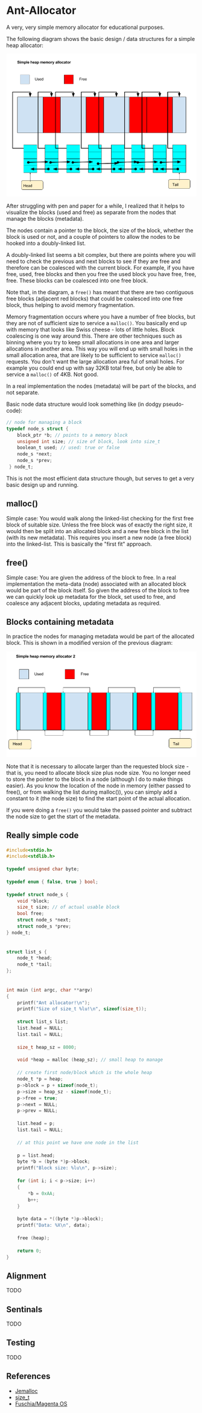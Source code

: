 # Ant-Allocator

A very, very simple memory allocator for educational purposes.

The following diagram shows the basic design / data structures for a
simple heap allocator:

![Heap Memory Allocator](./images/Memory_allocator_1.png)

After struggling with pen and paper for a while, I realized that it
helps to visualize the blocks (used and free) as separate from the
nodes that manage the blocks (metadata).

The nodes contain a pointer to the block, the size of the block,
whether the block is used or not, and a couple of pointers to allow
the nodes to be hooked into a doubly-linked list.

A doubly-linked list seems a bit complex, but there are points where
you will need to check the previous and next blocks to see if they are
free and therefore can be coalesced with the current block. For
example, if you have free, used, free blocks and then you free the
used block you have free, free, free. These blocks can be coalesced
into one free block.

Note that, in the diagram, a `free()` has meant that there are two
contiguous free blocks (adjacent red blocks) that could be coalesced
into one free block, thus helping to avoid memory fragmentation.

Memory fragmentation occurs where you have a number of free blocks,
but they are not of sufficient size to service a `malloc()`. You
basically end up with memory that looks like Swiss cheese - lots of
little holes. Block coalescing is one way around this. There are other
techniques such as binning where you try to keep small allocations in
one area and larger allocations in another area. This way you will end
up with small holes in the small allocation area, that are likely to
be sufficient to service `malloc()` requests. You don't want the large
allocation area ful of small holes. For example you could end up with
say 32KB total free, but only be able to service a `malloc()` of
4KB. Not good.

In a real implementation the nodes (metadata) will be part of the
blocks, and not separate.

Basic node data structure would look something like (in dodgy
pseudo-code):

```C
// node for managing a block
typedef node_s struct {
    block_ptr *b; // points to a memory block
    unsigned int size; // size of block, look into size_t
    boolean_t used; // used: true or false
    node_s *next;
    node_s *prev;	   
 } node_t;
```

This is not the most efficient data structure though, but serves to
get a very basic design up and running.

## malloc()

Simple case: You would walk along the linked-list checking for the
first free block of suitable size. Unless the free block was of
exactly the right size, it would then be split into an allocated block
and a new free block in the list (with its new metadata). This
requires you insert a new node (a free block) into the
linked-list. This is basically the "first fit" approach.

## free()

Simple case: You are given the address of the block to free. In a real
implementation the meta-data (node) associated with an allocated block
would be part of the block itself. So given the address of the block
to free we can quickly look up metadata for the block, set used to
free, and coalesce any adjacent blocks, updating metadata as required.

## Blocks containing metadata

In practice the nodes for managing metadata would be part of the
allocated block. This is shown in a modified version of the previous
diagram:

![Heap Memory Allocator with nodes in block](./images/Memory_allocator_2.png)

Note that it is necessary to allocate larger than the requested block
size - that is, you need to allocate block size plus node size. You no
longer need to store the pointer to the block in a node (although I do
to make things easier). As you know the location of the node in memory
(either passed to free(), or from walking the list during malloc()),
you can simply add a constant to it (the node size) to find the start
point of the actual allocation.

If you were doing a `free()` you would take the passed pointer and
subtract the node size to get the start of the metadata.

## Really simple code

```C
#include<stdio.h>
#include<stdlib.h>

typedef unsigned char byte;

typedef enum { false, true } bool;

typedef struct node_s {
    void *block;
    size_t size; // of actual usable block
    bool free;
    struct node_s *next;
    struct node_s *prev;
} node_t;


struct list_s {
    node_t *head;
    node_t *tail;
};


int main (int argc, char **argv)
{
    printf("Ant allocator!\n");
    printf("Size of size_t %lu!\n", sizeof(size_t));

    struct list_s list;
    list.head = NULL;
    list.tail = NULL;

    size_t heap_sz = 8000;
    
    void *heap = malloc (heap_sz); // small heap to manage

    // create first node/block which is the whole heap
    node_t *p = heap;
    p->block = p + sizeof(node_t);
    p->size = heap_sz - sizeof(node_t);
    p->free = true;
    p->next = NULL;
    p->prev = NULL;

    list.head = p;
    list.tail = NULL;

    // at this point we have one node in the list
   
    p = list.head;
    byte *b = (byte *)p->block;
    printf("Block size: %lu\n", p->size);

    for (int i; i < p->size; i++)
    {
        *b = 0xAA;
        b++;
    }

    byte data = *((byte *)p->block);
    printf("Data: %X\n", data);
    
    free (heap);
    
    return 0;
}

```

## Alignment

TODO

## Sentinals

TODO

## Testing

TODO

## References

* [Jemalloc](https://linux.die.net/man/3/jemalloc)
* [size_t](https://stackoverflow.com/questions/2550774/what-is-size-t-in-c#2550799)
* [Fuschia/Magenta OS](https://github.com/fuchsia-mirror/magenta/blob/master/kernel/lib/heap/cmpctmalloc/cmpctmalloc.c)
